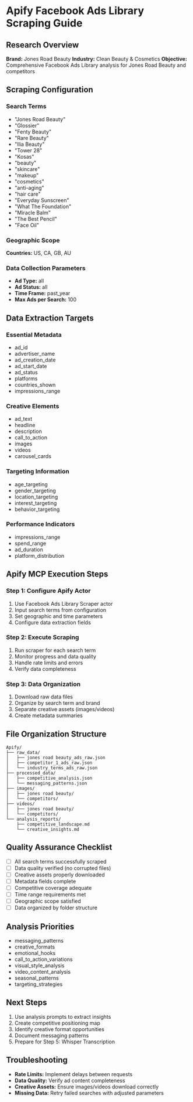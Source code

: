 # Apify Facebook Ads Library Scraping Guide

## Research Overview
**Brand:** Jones Road Beauty
**Industry:** Clean Beauty & Cosmetics
**Objective:** Comprehensive Facebook Ads Library analysis for Jones Road Beauty and competitors

## Scraping Configuration

### Search Terms
- "Jones Road Beauty"
- "Glossier"
- "Fenty Beauty"
- "Rare Beauty"
- "Ilia Beauty"
- "Tower 28"
- "Kosas"
- "beauty"
- "skincare"
- "makeup"
- "cosmetics"
- "anti-aging"
- "hair care"
- "Everyday Sunscreen"
- "What The Foundation"
- "Miracle Balm"
- "The Best Pencil"
- "Face Oil"

### Geographic Scope
**Countries:** US, CA, GB, AU

### Data Collection Parameters
- **Ad Type:** all
- **Ad Status:** all
- **Time Frame:** past_year
- **Max Ads per Search:** 100

## Data Extraction Targets

### Essential Metadata
- ad_id
- advertiser_name
- ad_creation_date
- ad_start_date
- ad_status
- platforms
- countries_shown
- impressions_range

### Creative Elements
- ad_text
- headline
- description
- call_to_action
- images
- videos
- carousel_cards

### Targeting Information
- age_targeting
- gender_targeting
- location_targeting
- interest_targeting
- behavior_targeting

### Performance Indicators
- impressions_range
- spend_range
- ad_duration
- platform_distribution

## Apify MCP Execution Steps

### Step 1: Configure Apify Actor
1. Use Facebook Ads Library Scraper actor
2. Input search terms from configuration
3. Set geographic and time parameters
4. Configure data extraction fields

### Step 2: Execute Scraping
1. Run scraper for each search term
2. Monitor progress and data quality
3. Handle rate limits and errors
4. Verify data completeness

### Step 3: Data Organization
1. Download raw data files
2. Organize by search term and brand
3. Separate creative assets (images/videos)
4. Create metadata summaries

## File Organization Structure

```
Apify/
├── raw_data/
│   ├── jones road beauty_ads_raw.json
│   ├── competitor_1_ads_raw.json
│   └── industry_terms_ads_raw.json
├── processed_data/
│   ├── competitive_analysis.json
│   └── messaging_patterns.json
├── images/
│   ├── jones road beauty/
│   └── competitors/
├── videos/
│   ├── jones road beauty/
│   └── competitors/
└── analysis_reports/
    ├── competitive_landscape.md
    └── creative_insights.md
```

## Quality Assurance Checklist
- [ ] All search terms successfully scraped
- [ ] Data quality verified (no corrupted files)
- [ ] Creative assets properly downloaded
- [ ] Metadata fields complete
- [ ] Competitive coverage adequate
- [ ] Time range requirements met
- [ ] Geographic scope satisfied
- [ ] Data organized by folder structure

## Analysis Priorities
- messaging_patterns
- creative_formats
- emotional_hooks
- call_to_action_variations
- visual_style_analysis
- video_content_analysis
- seasonal_patterns
- targeting_strategies

## Next Steps
1. Use analysis prompts to extract insights
2. Create competitive positioning map
3. Identify creative format opportunities
4. Document messaging patterns
5. Prepare for Step 5: Whisper Transcription

## Troubleshooting
- **Rate Limits:** Implement delays between requests
- **Data Quality:** Verify ad content completeness
- **Creative Assets:** Ensure images/videos download correctly
- **Missing Data:** Retry failed searches with adjusted parameters
